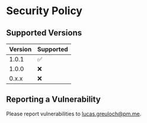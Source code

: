 # Security Policy

## Supported Versions

| Version | Supported          |
|---------|--------------------|
| 1.0.1   | :white_check_mark: |
| 1.0.0   | :x:                |
| 0.x.x   | :x:                |

## Reporting a Vulnerability

Please report vulnerabilities to lucas.greuloch@pm.me.
